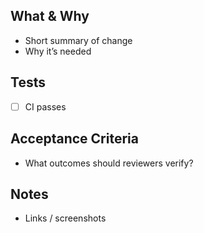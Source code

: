 ## What & Why
- Short summary of change
- Why it’s needed

## Tests
- [ ] CI passes

## Acceptance Criteria
- What outcomes should reviewers verify?

## Notes
- Links / screenshots
